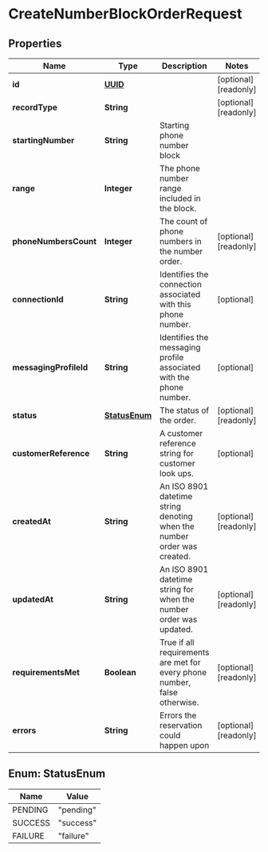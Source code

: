 

# CreateNumberBlockOrderRequest

## Properties

Name | Type | Description | Notes
------------ | ------------- | ------------- | -------------
**id** | [**UUID**](UUID.md) |  |  [optional] [readonly]
**recordType** | **String** |  |  [optional] [readonly]
**startingNumber** | **String** | Starting phone number block | 
**range** | **Integer** | The phone number range included in the block. | 
**phoneNumbersCount** | **Integer** | The count of phone numbers in the number order. |  [optional] [readonly]
**connectionId** | **String** | Identifies the connection associated with this phone number. |  [optional]
**messagingProfileId** | **String** | Identifies the messaging profile associated with the phone number. |  [optional]
**status** | [**StatusEnum**](#StatusEnum) | The status of the order. |  [optional] [readonly]
**customerReference** | **String** | A customer reference string for customer look ups. |  [optional]
**createdAt** | **String** | An ISO 8901 datetime string denoting when the number order was created. |  [optional] [readonly]
**updatedAt** | **String** | An ISO 8901 datetime string for when the number order was updated. |  [optional] [readonly]
**requirementsMet** | **Boolean** | True if all requirements are met for every phone number, false otherwise. |  [optional] [readonly]
**errors** | **String** | Errors the reservation could happen upon |  [optional] [readonly]



## Enum: StatusEnum

Name | Value
---- | -----
PENDING | &quot;pending&quot;
SUCCESS | &quot;success&quot;
FAILURE | &quot;failure&quot;



